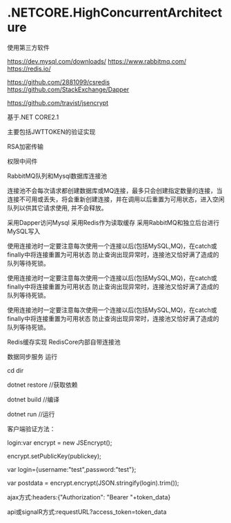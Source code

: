 # .NETCORE.HighConcurrentArchitecture

使用第三方软件

https://dev.mysql.com/downloads/
https://www.rabbitmq.com/
https://redis.io/

https://github.com/2881099/csredis
https://github.com/StackExchange/Dapper

https://github.com/travist/jsencrypt


基于.NET CORE2.1

主要包括JWTTOKEN的验证实现

RSA加密传输

权限中间件

RabbitMQ队列和Mysql数据库连接池

连接池不会每次请求都创建数据库或MQ连接，最多只会创建指定数量的连接，当连接不可用或丢失，将会重新创建连接，并在调用以后重置为可用状态，进入空闲队列以供其它请求使用,
并不会释放。

采用Dapper访问Mysql
采用Redis作为读取缓存
采用RabbitMQ和独立后台进行MySQL写入

使用连接池时一定要注意每次使用一个连接以后(包括MySQL,MQ)，在catch或finally中将连接重置为可用状态
防止查询出现异常时，连接池又恰好满了造成的队列等待死锁。

使用连接池时一定要注意每次使用一个连接以后(包括MySQL,MQ)，在catch或finally中将连接重置为可用状态
防止查询出现异常时，连接池又恰好满了造成的队列等待死锁。

使用连接池时一定要注意每次使用一个连接以后(包括MySQL,MQ)，在catch或finally中将连接重置为可用状态
防止查询出现异常时，连接池又恰好满了造成的队列等待死锁。


Redis缓存实现 RedisCore内部自带连接池

数据同步服务
运行

cd dir

dotnet restore  //获取依赖

dotnet build    //编译  

dotnet run      //运行
 
客户端验证方法：

login:var encrypt = new JSEncrypt();

encrypt.setPublicKey(publickey);

var login={username:"test",password:"test"};

var postdata = encrypt.encrypt(JSON.stringify(login).trim());

ajax方式:headers:{"Authorization": "Bearer "+token_data}

api或signalR方式:requestURL?access_token=token_data

